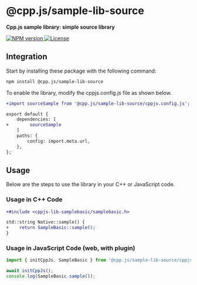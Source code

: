 # @cpp.js/sample-lib-source
**Cpp.js sample library: simple source library**  

<a href="https://www.npmjs.com/package/@cpp.js/sample-lib-source">
    <img alt="NPM version" src="https://img.shields.io/npm/v/@cpp.js/sample-lib-source?style=for-the-badge" />
</a>
<a href="https://github.com/bugra9/cpp.js/blob/main/LICENSE">
    <img alt="License" src="https://img.shields.io/github/license/bugra9/cpp.js?style=for-the-badge" />
</a>

## Integration
Start by installing these package with the following command:

```sh
npm install @cpp.js/sample-lib-source
```

To enable the library, modify the cppjs.config.js file as shown below.
```diff
+import sourceSample from '@cpp.js/sample-lib-source/cppjs.config.js';

export default {
    dependencies: [
+        sourceSample
    ]
    paths: {
        config: import.meta.url,
    },
};
```

## Usage
Below are the steps to use the library in your C++ or JavaScript code.

### Usage in C++ Code
```diff
+#include <cppjs-lib-samplebasic/samplebasic.h>

std::string Native::sample() {
+    return SampleBasic::sample();
}

```

### Usage in JavaScript Code (web, with plugin)
```js
import { initCppJs, SampleBasic } from '@cpp.js/sample-lib-source/cppjs-lib-samplebasic/samplebasic.h';

await initCppJs();
console.log(SampleBasic.sample());
```
